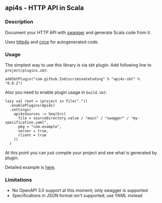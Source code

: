 ## api4s - HTTP API in Scala
### Description

Document your HTTP API with [swagger](https://swagger.io) and generate Scala code from it.

Uses [http4s](https://github.com/http4s/http4s) and [circe](https://github.com/circe/circe) for autogenerated code.

### Usage

The simplest way to use this library is via sbt plugin. Add following line to `project/plugins.sbt`:

```
addSbtPlugin("com.github.IndiscriminateCoding" % "api4s-sbt" % "0.0.2")
```
Also you need to enable plugin usage in `build.sbt`:
```
lazy val root = (project in file("."))
  .enablePlugins(Api4s)
  .settings(
    api4sSources := Seq(Src(
      file = sourceDirectory.value / "main" / "swagger" / "my-specification.yaml",
      pkg = "com.example",
      server = true,
      client = true
    ))
  )
```
At this point you can just compile your project and see what is generated by plugin.

Detailed example is [here](./example).

### Limitations
* No OpenAPI 3.0 support at this moment; only swagger is supported
* Specifications in JSON format isn't supported; use YAML instead


